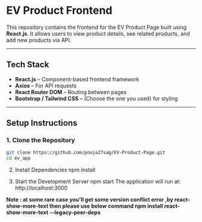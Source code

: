 <!-- @format -->

# EV Product Frontend

This repository contains the frontend for the EV Product Page built using **React.js**. It allows users to view product details, see related products, and add new products via API.

---

## Tech Stack

- **React.js** – Component-based frontend framework
- **Axios** – For API requests
- **React Router DOM** – Routing between pages
- **Bootstrap / Tailwind CSS** – (Choose the one you used) for styling

---

## Setup Instructions

### 1. Clone the Repository

```bash
git clone https://github.com/pooja27sag/EV-Product-Page.git
cd ev_app
```

2. Install Dependencies
   npm install

3. Start the Development Server
   npm start
   The application will run at: http://localhost:3000


**Note : at some rare case you'll get some version conflict error ,by react-show-more-text then please use below command
npm install react-show-more-text --legacy-peer-deps**

